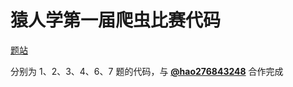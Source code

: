 # 猿人学第一届爬虫比赛代码

[题站](http://match.yuanrenxue.com)

分别为 1、2、3、4、6、7 题的代码，与 [**@hao276843248**](https://github.com/hao276843248) 合作完成
